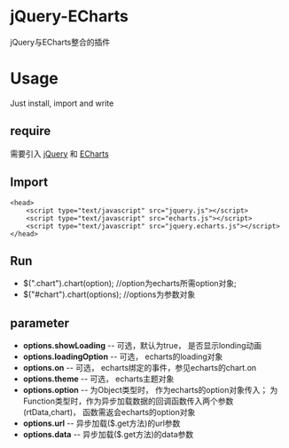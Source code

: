 # jQuery-ECharts
jQuery与ECharts整合的插件

# Usage
Just install, import and write

## require
需要引入 [jQuery](http://jquery.com/) 和 [ECharts](http://echarts.baidu.com/index.html)

## Import
	<head>
		<script type="text/javascript" src="jquery.js"></script>
		<script type="text/javascript" src="echarts.js"></script>
		<script type="text/javascript" src="jquery.echarts.js"></script>
	</head>	

## Run

* $(".chart").chart(option);	//option为echarts所需option对象;
* $("#chart").chart(options);	//options为参数对象

## parameter

* **options.showLoading** 	-- 可选，默认为true， 是否显示londing动画
* **options.loadingOption** -- 可选， echarts的loading对象
* **options.on** 			-- 可选， echarts绑定的事件，参见echarts的chart.on
* **options.theme** 		-- 可选， echarts主题对象
* **options.option** 		-- 为Object类型时， 作为echarts的option对象传入； 为Function类型时，作为异步加载数据的回调函数传入两个参数(rtData,chart)， 函数需返会echarts的option对象
* **options.url** 			-- 异步加载($.get方法)的url参数
* **options.data** 			-- 异步加载($.get方法)的data参数